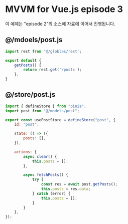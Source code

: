 # MVVM for Vue.js episode 3

이 예제는 "episode 2"의 소스에 자료에 이어서 진행됩니다.

## @/mdoels/post.js

``` js
import rest from '@/globlas/rest';

export default {
    getPosts() {
        return rest.get('/posts');
    },
}
```

## @/store/post.js

``` js
import { defineStore } from "pinia";
import post from "@/models/post";

export const usePostStore = defineStore("post", {
    id: "post",

    state: () => ({
        posts: [],
    }),

    actions: {
        async clear() {
            this.posts = [];
        },

        async fetchPosts() {
            try {
                const res = await post.getPosts();
                this.posts = res.data;
            } catch (error) {
                this.posts = [];
            }
        }
    },
});
```